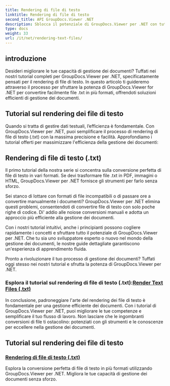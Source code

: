 ```yaml
---
title: Rendering di file di testo
linktitle: Rendering di file di testo
second_title: API GroupDocs.Viewer .NET
description: Sblocca il potenziale di GroupDocs.Viewer per .NET con tutorial sul rendering di file di testo. Converti file .txt in vari formati per una migliore gestione dei documenti.
type: docs
weight: 33
url: /it/net/rendering-text-files/
---
```

## introduzione

Desideri migliorare le tue capacità di gestione dei documenti? Tuffati nei nostri tutorial completi per GroupDocs.Viewer per .NET, specificatamente pensati per il rendering di file di testo. In questo articolo ti guideremo attraverso il processo per sfruttare la potenza di GroupDocs.Viewer for .NET per convertire facilmente file .txt in più formati, offrendoti soluzioni efficienti di gestione dei documenti.

## Tutorial sul rendering dei file di testo

Quando si tratta di gestire dati testuali, l’efficienza è fondamentale. Con GroupDocs.Viewer per .NET, puoi semplificare il processo di rendering di file di testo (.txt) con la massima precisione e facilità. Approfondiamo i tutorial offerti per massimizzare l'efficienza della gestione dei documenti:

## Rendering di file di testo (.txt)

Il primo tutorial della nostra serie si concentra sulla conversione perfetta di file di testo in vari formati. Se devi trasformare file .txt in PDF, immagini o HTML, GroupDocs.Viewer per .NET fornisce gli strumenti per farlo senza sforzo. 

Sei stanco di lottare con formati di file incompatibili o di passare ore a convertire manualmente i documenti? GroupDocs.Viewer per .NET elimina questi problemi, consentendoti di convertire file di testo con solo poche righe di codice. Di' addio alle noiose conversioni manuali e adotta un approccio più efficiente alla gestione dei documenti.

Con i nostri tutorial intuitivi, anche i principianti possono cogliere rapidamente i concetti e sfruttare tutto il potenziale di GroupDocs.Viewer per .NET. Che tu sia uno sviluppatore esperto o nuovo nel mondo della gestione dei documenti, le nostre guide dettagliate garantiscono un'esperienza di apprendimento fluida.

Pronto a rivoluzionare il tuo processo di gestione dei documenti? Tuffati oggi stesso nei nostri tutorial e sfrutta la potenza di GroupDocs.Viewer per .NET.

###  Esplora il tutorial sul rendering di file di testo (.txt):[Render Text Files (.txt)](./render-txt/)

In conclusione, padroneggiare l'arte del rendering dei file di testo è fondamentale per una gestione efficiente dei documenti. Con i tutorial di GroupDocs.Viewer per .NET, puoi migliorare le tue competenze e semplificare il tuo flusso di lavoro. Non lasciare che le ingombranti conversioni di file ti ostacolino: potenziati con gli strumenti e le conoscenze per eccellere nella gestione dei documenti.
## Tutorial sul rendering dei file di testo
### [Rendering di file di testo (.txt)](./render-txt/)
Esplora la conversione perfetta di file di testo in più formati utilizzando GroupDocs.Viewer per .NET. Migliora le tue capacità di gestione dei documenti senza sforzo.